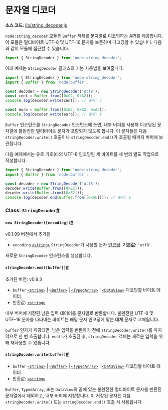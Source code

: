 # 문자열 디코더

**소스 코드:** [lib/string_decoder.js](https://github.com/nodejs/node/blob/v23.5.0/lib/string_decoder.js)

`node:string_decoder` 모듈은 `Buffer` 객체를 문자열로 디코딩하는 API를 제공합니다. 이 모듈은 멀티바이트 UTF-8 및 UTF-16 문자를 보존하며 디코딩할 수 있습니다. 다음과 같이 모듈에 접근할 수 있습니다.

```js
import { StringDecoder } from 'node:string_decoder';
```

아래 예제는 `StringDecoder` 클래스의 기본 사용법을 보여줍니다.

```js
import { StringDecoder } from 'node:string_decoder';
import { Buffer } from 'node:buffer';

const decoder = new StringDecoder('utf8');
const cent = Buffer.from([0xC2, 0xA2]);
console.log(decoder.write(cent)); // 출력: ¢

const euro = Buffer.from([0xE2, 0x82, 0xAC]);
console.log(decoder.write(euro)); // 출력: €
```

`Buffer` 인스턴스를 `StringDecoder` 인스턴스에 쓰면, 내부 버퍼를 사용해 디코딩된 문자열에 불완전한 멀티바이트 문자가 포함되지 않도록 합니다. 이 문자들은 다음 `stringDecoder.write()` 호출이나 `stringDecoder.end()`가 호출될 때까지 버퍼에 보관됩니다.

다음 예제에서는 유로 기호(`€`)의 UTF-8 인코딩된 세 바이트를 세 번의 별도 작업으로 작성합니다.

```js
import { StringDecoder } from 'node:string_decoder';
import { Buffer } from 'node:buffer';

const decoder = new StringDecoder('utf8');
decoder.write(Buffer.from([0xE2]));
decoder.write(Buffer.from([0x82]));
console.log(decoder.end(Buffer.from([0xAC]))); // 출력: €
```


### Class: `StringDecoder`[#](https://nodejs.org/docs/latest/api/string_decoder.html#class-stringdecoder)





#### `new StringDecoder([encoding])`[#](https://nodejs.org/docs/latest/api/string_decoder.html#new-stringdecoderencoding)

v0.1.99 버전에서 추가됨

-   `encoding` [`<string>`](https://developer.mozilla.org/en-US/docs/Web/JavaScript/Data_structures#String_type) `StringDecoder`가 사용할 문자 [인코딩](https://nodejs.org/docs/latest/api/buffer.html#buffers-and-character-encodings). **기본값:** `'utf8'`.

새로운 `StringDecoder` 인스턴스를 생성합니다.


#### `stringDecoder.end([buffer])`[#](https://nodejs.org/docs/latest/api/string_decoder.html#stringdecoderendbuffer)

추가된 버전: v0.9.3

-   `buffer` [`<string>`](https://developer.mozilla.org/en-US/docs/Web/JavaScript/Data_structures#String_type) | [`<Buffer>`](https://nodejs.org/docs/latest/api/buffer.html#class-buffer) | [`<TypedArray>`](https://developer.mozilla.org/en-US/docs/Web/JavaScript/Reference/Global_Objects/TypedArray) | [`<DataView>`](https://developer.mozilla.org/en-US/docs/Web/JavaScript/Reference/Global_Objects/DataView) 디코딩할 바이트 데이터
-   반환값: [`<string>`](https://developer.mozilla.org/en-US/docs/Web/JavaScript/Data_structures#String_type)

내부 버퍼에 저장된 남은 입력 데이터를 문자열로 반환합니다. 불완전한 UTF-8 및 UTF-16 문자를 나타내는 바이트는 해당 문자 인코딩에 맞는 대체 문자로 교체됩니다.

`buffer` 인자가 제공되면, 남은 입력을 반환하기 전에 `stringDecoder.write()`를 마지막으로 한 번 호출합니다. `end()`가 호출된 후, `stringDecoder` 객체는 새로운 입력을 위해 재사용할 수 있습니다.


#### `stringDecoder.write(buffer)`[#](https://nodejs.org/docs/latest/api/string_decoder.html#stringdecoderwritebuffer)

-   `buffer` [`<string>`](https://developer.mozilla.org/en-US/docs/Web/JavaScript/Data_structures#String_type) | [`<Buffer>`](https://nodejs.org/docs/latest/api/buffer.html#class-buffer) | [`<TypedArray>`](https://developer.mozilla.org/en-US/docs/Web/JavaScript/Reference/Global_Objects/TypedArray) | [`<DataView>`](https://developer.mozilla.org/en-US/docs/Web/JavaScript/Reference/Global_Objects/DataView) 디코딩할 바이트 데이터
-   반환값: [`<string>`](https://developer.mozilla.org/en-US/docs/Web/JavaScript/Data_structures#String_type)

`Buffer`, `TypedArray`, 또는 `DataView`의 끝에 있는 불완전한 멀티바이트 문자를 반환된 문자열에서 제외하고, 내부 버퍼에 저장합니다. 이 저장된 문자는 다음 `stringDecoder.write()` 또는 `stringDecoder.end()` 호출 시 사용됩니다.


